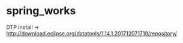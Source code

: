 # spring_works

DTP Install -> http://download.eclipse.org/datatools/1.14.1.201712071719/repository/
